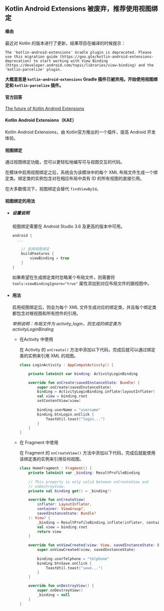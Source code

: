 ## Kotlin Android Extensions 被废弃，推荐使用视图绑定

#### 缘由

最近对 Kotlin 的版本进行了更新，结果项目在编译的时候提示：

`The 'kotlin-android-extensions' Gradle plugin is deprecated. Please use this migration guide (https://goo.gle/kotlin-android-extensions-deprecation) to start working with View Binding (https://developer.android.com/topic/libraries/view-binding) and the 'kotlin-parcelize' plugin.` 

**大概意思是 `kotlin-android-extensions` Gradle 插件已被弃用。开始使用视图绑定和 `kotlin-parcelize` 插件。**



#### 官方回答

[The future of Kotlin Android Extensions](https://android-developers.googleblog.com/2020/11/the-future-of-kotlin-android-extensions.html)



#### Kotlin Android Extensions（KAE）

Kotlin Android Extensions，由 Kotlin官方推出的一个插件，提高 Android 开发体验。



#### 视图绑定

通过视图绑定功能，您可以更轻松地编写可与视图交互的代码。

在模块中启用视图绑定之后，系统会为该模块中的每个 XML 布局文件生成一个绑定类。绑定类的实例包含对在相应布局中具有 ID 的所有视图的直接引用。

在大多数情况下，视图绑定会替代 `findViewById`。



#### 视图绑定的用法 

- ##### 设置说明

  视图绑定需要在 Android Studio 3.6 及更高的版本中可用。

  ```groovy
  android {
  	...
      
      // 启用视图绑定    
      buildFeatures {
          viewBinding = true
      }
  }
  ```

  如果希望在生成绑定类时忽略某个布局文件，则需要将 `tools:viewBindingIgnore="true"` 属性添加到对应布局文件的跟视图中。

- #### 用法

  启用视图绑定后，则会为每个 XML 文件生成对应的绑定类，并且每个绑定类都包含对根视图和所有控件的引用。

  *举例说明：布局文件为 activity_login，则生成的绑定类为 activityLoginBinding*

  - 在Activity 中使用
   
    在 Activity 的 `onCreate()` 方法中添加以下代码，完成后就可以通过绑定类的实例来引用 XML 的视图。

    ```kotlin
    class LoginActivity : AppCompatActivity() {
    
        private lateinit var binding: ActivityLoginBinding
    
        override fun onCreate(savedInstanceState: Bundle) {
            super.onCreate(savedInstanceState)
            binding = ActivityLoginBinding.inflate(layoutInflater)
            val view = binding.root
            setContentView(view)
            
            binding.userName = "username"
            binding.btnLogin.onClick {
                ToastUtil.toast("login...")
            }    
        }
    }
    ```

  - 在 Fragment 中使用

    在 Fragment 的 `onCreateView()` 方法中添加以下代码，完成后就能使用该绑定类的实例来引用任何视图。

    ```kotlin
    class HomeFragment : Fragment() {
    	private lateinit var _binding: ResultProfileBinding
        
        // This property is only valid between onCreateView and
        // onDestroyView.
        private val binding get() = _binding!!
    
        override fun onCreateView(
            inflater: LayoutInflater,
            container: ViewGroup?,
            savedInstanceState: Bundle?
        ): View? {
            _binding = ResultProfileBinding.inflate(inflater, container, false)
            val view = binding.root
            return view
        }
        
        override fun onViewCreated(view: View, savedInstanceState: Bundle?) {
            super.onViewCreated(view, savedInstanceState)
            
            binding.userTelphone = "telphone"
            binding.btnSave.onClick {
                ToastUtil.toast("save...")
            }    
        }
    
        override fun onDestroyView() {
            super.onDestroyView()
            _binding = null
        }
    }
    ```


